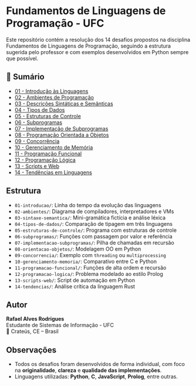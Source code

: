 
# Fundamentos de Linguagens de Programação - UFC

Este repositório contém a resolução dos 14 desafios propostos na disciplina Fundamentos de Linguagens de Programação, seguindo a estrutura sugerida pelo professor e com exemplos desenvolvidos em Python sempre que possível.


## 📑 Sumário

- [01 - Introdução às Linguagens](./01-introducao/)
- [02 - Ambientes de Programação](./02-ambientes/)
- [03 - Descrições Sintáticas e Semânticas](./03-sintaxe-semantica/)
- [04 - Tipos de Dados](./04-tipos-de-dados/)
- [05 - Estruturas de Controle](./05-estruturas-de-controle/)
- [06 - Subprogramas](./06-subprogramas/)
- [07 - Implementação de Subprogramas](./07-implementacao-subprogramas/)
- [08 - Programação Orientada a Objetos](./08-orientacao-objetos/)
- [09 - Concorrência](./09-concorrencia/)
- [10 - Gerenciamento de Memória](./10-gerenciamento-memoria/)
- [11 - Programação Funcional](./11-programacao-funcional/)
- [12 - Programação Lógica](./12-programacao-logica/)
- [13 - Scripts e Web](./13-scripts-web/)
- [14 - Tendências em Linguagens](./14-tendencias/)

## Estrutura

- `01-introducao/`: Linha do tempo da evolução das linguagens
- `02-ambientes/`: Diagrama de compiladores, interpretadores e VMs
- `03-sintaxe-semantica/`: Mini-gramática fictícia e análise léxica
- `04-tipos-de-dados/`: Comparação de tipagem em três linguagens
- `05-estruturas-de-controle/`: Programa com estruturas de controle
- `06-subprogramas/`: Funções com passagem por valor e referência
- `07-implementacao-subprogramas/`: Pilha de chamadas em recursão
- `08-orientacao-objetos/`: Modelagem OO em Python
- `09-concorrencia/`: Exemplo com `threading` ou `multiprocessing`
- `10-gerenciamento-memoria/`: Comparativo entre C e Python
- `11-programacao-funcional/`: Funções de alta ordem e recursão
- `12-programacao-logica/`: Problema modelado ao estilo Prolog
- `13-scripts-web/`: Script de automação em Python
- `14-tendencias/`: Análise crítica da linguagem Rust

## Autor

**Rafael Alves Rodrigues**  
Estudante de Sistemas de Informação - UFC  
📌 Crateús, CE – Brasil  

## Observações

- Todos os desafios foram desenvolvidos de forma individual, com foco na **originalidade**, **clareza** e **qualidade das implementações**.
- Linguagens utilizadas: **Python**, **C**, **JavaScript**, **Prolog**, entre outras.